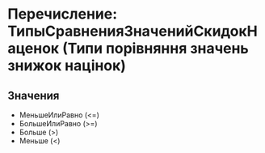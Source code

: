 ﻿# Перечисление: ТипыСравненияЗначенийСкидокНаценок (Типи порівняння значень знижок націнок)

## Значения

- МеньшеИлиРавно (<=)
- БольшеИлиРавно (>=)
- Больше (>)
- Меньше (<)

